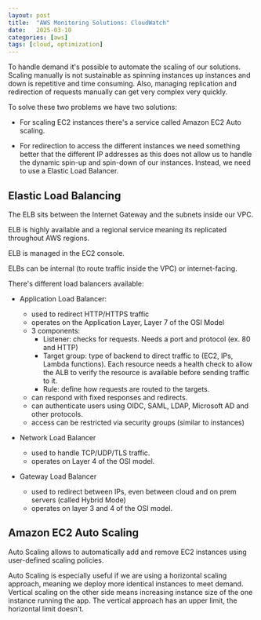 ```yaml
---
layout: post
title:  "AWS Monitoring Solutions: CloudWatch"
date:   2025-03-10
categories: [aws]
tags: [cloud, optimization]
---
```


To handle demand it's possible to automate the scaling of our solutions. Scaling manually is not sustainable as spinning instances up instances and down is repetitive and time consuming. Also, managing replication and redirection of requests manually can get very complex very quickly. 

To solve these two problems we have two solutions:

- For scaling EC2 instances there's a service called Amazon EC2 Auto scaling. 

- For redirection to access the different instances we need something better that the different IP addresses as this does not allow us to handle the dynamic spin-up and spin-down of our instances. Instead, we need to use a Elastic Load Balancer.

## **Elastic Load Balancing**

The ELB sits between the Internet Gateway and the subnets inside our VPC.

ELB is highly available and a regional service meaning its replicated throughout AWS regions. 

ELB is managed in the EC2 console. 

ELBs can be internal (to route traffic inside the VPC) or internet-facing. 

There's different load balancers available:

- Application Load Balancer:
    - used to redirect HTTP/HTTPS traffic
    - operates on the Application Layer, Layer 7 of the OSI Model
    - 3 components:
        - Listener: checks for requests. Needs a port and protocol (ex. 80 and HTTP)
        - Target group: type of backend to direct traffic to (EC2, IPs, Lambda functions). Each resource needs a health check to allow the ALB to verify the resource is available before sending traffic to it.
        - Rule: define how requests are routed to the targets.
    - can respond with fixed responses and redirects.
    - can authenticate users using OIDC, SAML, LDAP, Microsoft AD and other protocols.
    - access can be restricted via security groups (similar to instances)

- Network Load Balancer
    - used to handle TCP/UDP/TLS traffic.
    - operates on Layer 4 of the OSI model.

- Gateway Load Balancer
    - used to redirect between IPs, even between cloud and on prem servers (called Hybrid Mode)
    - operates on layer 3 and 4 of the OSI model.


## **Amazon EC2 Auto Scaling**

Auto Scaling allows to automatically add and remove EC2 instances using user-defined scaling policies.

Auto Scaling is especially useful if we are using a horizontal scaling approach, meaning we deploy more identical instances to meet demand. Vertical scaling on the other side means increasing instance size of the one instance running the app. The vertical approach has an upper limit, the horizontal limit doesn't.




